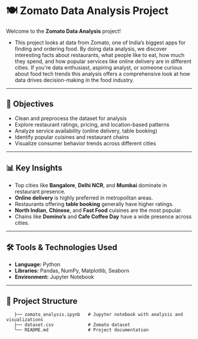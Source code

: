 # 🍽️ Zomato Data Analysis Project

Welcome to the **Zomato Data Analysis** project!

- This project looks at data from Zomato, one of India’s biggest apps for finding and ordering food. By doing data 
  analysis, we discover interesting facts about restaurants, what people like to eat, how much they spend, and how 
  popular services like online delivery are in different cities. If you're  data enthusiast, aspiring analyst, or 
  someone curious about food tech trends this analysis offers a comprehensive look at how data drives decision-making 
  in the food industry.
---

## 📌 Objectives

- Clean and preprocess the dataset for analysis
- Explore restaurant ratings, pricing, and location-based patterns
- Analyze service availability (online delivery, table booking)
- Identify popular cuisines and restaurant chains
- Visualize consumer behavior trends across different cities

---

## 📊 Key Insights

- Top cities like **Bangalore**, **Delhi NCR**, and **Mumbai** dominate in restaurant presence.
- **Online delivery** is highly preferred in metropolitan areas.
- Restaurants offering **table booking** generally have higher ratings.
- **North Indian**, **Chinese**, and **Fast Food** cuisines are the most popular.
- Chains like **Domino’s** and **Cafe Coffee Day** have a wide presence across cities.

---

## 🛠️ Tools & Technologies Used

- **Language:** Python
- **Libraries:** Pandas, NumPy, Matplotlib, Seaborn
- **Environment:** Jupyter Notebook

---

## 📁 Project Structure
```
   ├── zomato_analysis.ipynb   # Jupyter notebook with analysis and visualizations
   ├── dataset.csv             # Zomato dataset
   └── README.md               # Project documentation
```

